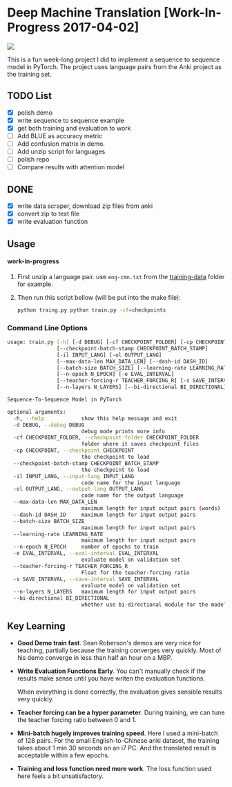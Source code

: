 # Deep Machine Translation [Work-In-Progress 2017-04-02]
[![](https://img.shields.io/badge/link_on-GitHub-brightgreen.svg?style=flat-square)](https://github.com/episodeyang/deep_machine_translation/tree/master#deep-machine-translation-work-in-progress-2017-04-02)


This is a fun week-long project I did to implement a sequence to sequence model in PyTorch. The project uses language pairs from the Anki project as the training set.

## TODO List

- [x] polish demo
- [x] write sequence to sequence example
- [x] get both training and evaluation to work
- [ ] Add BLUE as accuracy metric
- [ ] Add confusion matrix in demo.
- [ ] Add unzip script for languages
- [ ] polish repo
- [ ] Compare results with attention model

## DONE
- [x] write data scraper, download zip files from anki
- [x] convert zip to text file
- [x] write evaluation function

## Usage

#### work-in-progress

1. First unzip a language pair. use `eng-cmn.txt` from the [training-data](training-data/) folder for example.

2. Then run this script bellow (will be put into the make file):

    ```bash
    python traing.py python train.py -cf=checkpoints
    ```

### Command Line Options

```bash
usage: train.py [-h] [-d DEBUG] [-cf CHECKPOINT_FOLDER] [-cp CHECKPOINT]
                [--checkpoint-batch-stamp CHECKPOINT_BATCH_STAMP]
                [-il INPUT_LANG] [-ol OUTPUT_LANG]
                [--max-data-len MAX_DATA_LEN] [--dash-id DASH_ID]
                [--batch-size BATCH_SIZE] [--learning-rate LEARNING_RATE]
                [--n-epoch N_EPOCH] [-e EVAL_INTERVAL]
                [--teacher-forcing-r TEACHER_FORCING_R] [-s SAVE_INTERVAL]
                [--n-layers N_LAYERS] [--bi-directional BI_DIRECTIONAL]

Sequence-To-Sequence Model in PyTorch

optional arguments:
  -h, --help            show this help message and exit
  -d DEBUG, --debug DEBUG
                        debug mode prints more info
  -cf CHECKPOINT_FOLDER, --checkpoint-folder CHECKPOINT_FOLDER
                        folder where it saves checkpoint files
  -cp CHECKPOINT, --checkpoint CHECKPOINT
                        the checkpoint to load
  --checkpoint-batch-stamp CHECKPOINT_BATCH_STAMP
                        the checkpoint to load
  -il INPUT_LANG, --input-lang INPUT_LANG
                        code name for the input language
  -ol OUTPUT_LANG, --output-lang OUTPUT_LANG
                        code name for the output language
  --max-data-len MAX_DATA_LEN
                        maximum length for input output pairs (words)
  --dash-id DASH_ID     maximum length for input output pairs
  --batch-size BATCH_SIZE
                        maximum length for input output pairs
  --learning-rate LEARNING_RATE
                        maximum length for input output pairs
  --n-epoch N_EPOCH     number of epochs to train
  -e EVAL_INTERVAL, --eval-interval EVAL_INTERVAL
                        evaluate model on validation set
  --teacher-forcing-r TEACHER_FORCING_R
                        Float for the teacher-forcing ratio
  -s SAVE_INTERVAL, --save-interval SAVE_INTERVAL
                        evaluate model on validation set
  --n-layers N_LAYERS   maximum length for input output pairs
  --bi-directional BI_DIRECTIONAL
                        whether use bi-directional module for the model
```

## Key Learning

- **Good Demo train fast**. Sean Roberson's demos are very nice for teaching, partially because the training converges very quickly. Most of his demo converge in less than half an hour on a MBP. 

- **Write Evaluation Functions Early**. You can't manually check if the results make sense until you have writen the evaluation functions. 
    
    When everything is done correctly, the evaluation gives sensible results very quickly.

- **Teacher forcing can be a hyper parameter**. During training, we can tune the teacher forcing ratio between 0 and 1.

- **Mini-batch hugely improves training speed**. Here I used a mini-batch of 128 pairs. For the small English-to-Chinese anki dataset, the training takes about 1 min 30 seconds on an i7 PC. And the translated result is acceptable within a few epochs.

- **Training and loss function need more work**. The loss function used here feels a bit unsatisfactory.


